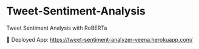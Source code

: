 # Tweet-Sentiment-Analysis
Tweet Sentiment Analysis with RoBERTa

🔗 Deployed App: https://tweet-sentiment-analyzer-veena.herokuapp.com/
